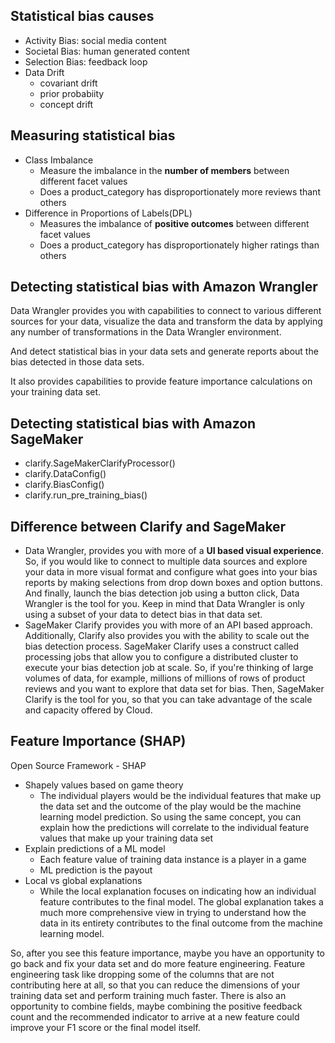 ## Statistical bias causes
- Activity Bias: social media content
- Societal Bias: human generated content
- Selection Bias: feedback loop
- Data Drift
  - covariant drift
  - prior probabiity
  - concept drift

## Measuring statistical bias
- Class Imbalance
  - Measure the imbalance in the **number of members** between different facet values
  - Does a product_category has disproportionately more reviews thant others
- Difference in Proportions of Labels(DPL)
  - Measures the imbalance of **positive outcomes** between different facet values
  - Does a product_category has disproportionately higher ratings than others

## Detecting statistical bias with Amazon Wrangler
Data Wrangler provides you with capabilities to connect to various different sources for your data, visualize the data and transform the data by applying any number of transformations in the Data Wrangler environment. 

And detect statistical bias in your data sets and generate reports about the bias detected in those data sets. 

It also provides capabilities to provide feature importance calculations on your training data set.
## Detecting statistical bias with Amazon SageMaker
- clarify.SageMakerClarifyProcessor()
- clarify.DataConfig()
- clarify.BiasConfig()
- clarify.run_pre_training_bias()

## Difference between Clarify and SageMaker
- Data Wrangler, provides you with more of a **UI based visual experience**. So, if you would like to connect to multiple data sources and explore your data in more visual format and configure what goes into your bias reports by making selections from drop down boxes and option buttons. And finally, launch the bias detection job using a button click, Data Wrangler is the tool for you. Keep in mind that Data Wrangler is only using a subset of your data to detect bias in that data set.
- SageMaker Clarify provides you with more of an API based approach. Additionally, Clarify also provides you with the ability to scale out the bias detection process. SageMaker Clarify uses a construct called processing jobs that allow you to configure a distributed cluster to execute your bias detection job at scale. So, if you're thinking of large volumes of data, for example, millions of millions of rows of product reviews and you want to explore that data set for bias. Then, SageMaker Clarify is the tool for you, so that you can take advantage of the scale and capacity offered by Cloud.

## Feature Importance (SHAP)
Open Source Framework - SHAP
- Shapely values based on game theory
  - The individual players would be the individual features that make up the data set and the outcome of the play would be the machine learning model prediction. So using the same concept, you can explain how the predictions will correlate to the individual feature values that make up your training data set
- Explain predictions of a ML model
  - Each feature value of training data instance is a player in a game
  - ML prediction is the payout
- Local vs global explanations
  - While the local explanation focuses on indicating how an individual feature contributes to the final model. The global explanation takes a much more comprehensive view in trying to understand how the data in its entirety contributes to the final outcome from the machine learning model.

So, after you see this feature importance, maybe you have an opportunity to go back and fix your data set and do more feature engineering. Feature engineering task like dropping some of the columns that are not contributing here at all, so that you can reduce the dimensions of your training data set and perform training much faster. There is also an opportunity to combine fields, maybe combining the positive feedback count and the recommended indicator to arrive at a new feature could improve your F1 score or the final model itself.
